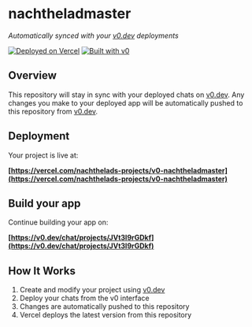 # nachtheladmaster

*Automatically synced with your [v0.dev](https://v0.dev) deployments*

[![Deployed on Vercel](https://img.shields.io/badge/Deployed%20on-Vercel-black?style=for-the-badge&logo=vercel)](https://vercel.com/nachthelads-projects/v0-nachtheladmaster)
[![Built with v0](https://img.shields.io/badge/Built%20with-v0.dev-black?style=for-the-badge)](https://v0.dev/chat/projects/JVt3l9rGDkf)

## Overview

This repository will stay in sync with your deployed chats on [v0.dev](https://v0.dev).
Any changes you make to your deployed app will be automatically pushed to this repository from [v0.dev](https://v0.dev).

## Deployment

Your project is live at:

**[https://vercel.com/nachthelads-projects/v0-nachtheladmaster](https://vercel.com/nachthelads-projects/v0-nachtheladmaster)**

## Build your app

Continue building your app on:

**[https://v0.dev/chat/projects/JVt3l9rGDkf](https://v0.dev/chat/projects/JVt3l9rGDkf)**

## How It Works

1. Create and modify your project using [v0.dev](https://v0.dev)
2. Deploy your chats from the v0 interface
3. Changes are automatically pushed to this repository
4. Vercel deploys the latest version from this repository

